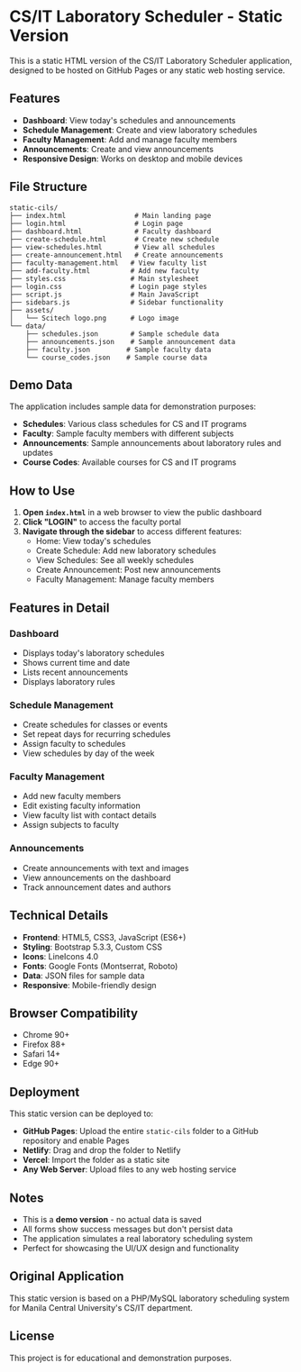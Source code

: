 # CS/IT Laboratory Scheduler - Static Version

This is a static HTML version of the CS/IT Laboratory Scheduler application, designed to be hosted on GitHub Pages or any static web hosting service.

## Features

- **Dashboard**: View today's schedules and announcements
- **Schedule Management**: Create and view laboratory schedules
- **Faculty Management**: Add and manage faculty members
- **Announcements**: Create and view announcements
- **Responsive Design**: Works on desktop and mobile devices

## File Structure

```
static-cils/
├── index.html                 # Main landing page
├── login.html                 # Login page
├── dashboard.html             # Faculty dashboard
├── create-schedule.html       # Create new schedule
├── view-schedules.html        # View all schedules
├── create-announcement.html   # Create announcements
├── faculty-management.html   # View faculty list
├── add-faculty.html          # Add new faculty
├── styles.css                # Main stylesheet
├── login.css                 # Login page styles
├── script.js                 # Main JavaScript
├── sidebars.js               # Sidebar functionality
├── assets/
│   └── Scitech logo.png      # Logo image
└── data/
    ├── schedules.json        # Sample schedule data
    ├── announcements.json    # Sample announcement data
    ├── faculty.json         # Sample faculty data
    └── course_codes.json    # Sample course data
```

## Demo Data

The application includes sample data for demonstration purposes:

- **Schedules**: Various class schedules for CS and IT programs
- **Faculty**: Sample faculty members with different subjects
- **Announcements**: Sample announcements about laboratory rules and updates
- **Course Codes**: Available courses for CS and IT programs

## How to Use

1. **Open `index.html`** in a web browser to view the public dashboard
2. **Click "LOGIN"** to access the faculty portal
3. **Navigate through the sidebar** to access different features:
   - Home: View today's schedules
   - Create Schedule: Add new laboratory schedules
   - View Schedules: See all weekly schedules
   - Create Announcement: Post new announcements
   - Faculty Management: Manage faculty members

## Features in Detail

### Dashboard
- Displays today's laboratory schedules
- Shows current time and date
- Lists recent announcements
- Displays laboratory rules

### Schedule Management
- Create schedules for classes or events
- Set repeat days for recurring schedules
- Assign faculty to schedules
- View schedules by day of the week

### Faculty Management
- Add new faculty members
- Edit existing faculty information
- View faculty list with contact details
- Assign subjects to faculty

### Announcements
- Create announcements with text and images
- View announcements on the dashboard
- Track announcement dates and authors

## Technical Details

- **Frontend**: HTML5, CSS3, JavaScript (ES6+)
- **Styling**: Bootstrap 5.3.3, Custom CSS
- **Icons**: LineIcons 4.0
- **Fonts**: Google Fonts (Montserrat, Roboto)
- **Data**: JSON files for sample data
- **Responsive**: Mobile-friendly design

## Browser Compatibility

- Chrome 90+
- Firefox 88+
- Safari 14+
- Edge 90+

## Deployment

This static version can be deployed to:

- **GitHub Pages**: Upload the entire `static-cils` folder to a GitHub repository and enable Pages
- **Netlify**: Drag and drop the folder to Netlify
- **Vercel**: Import the folder as a static site
- **Any Web Server**: Upload files to any web hosting service

## Notes

- This is a **demo version** - no actual data is saved
- All forms show success messages but don't persist data
- The application simulates a real laboratory scheduling system
- Perfect for showcasing the UI/UX design and functionality

## Original Application

This static version is based on a PHP/MySQL laboratory scheduling system for Manila Central University's CS/IT department.

## License

This project is for educational and demonstration purposes.
